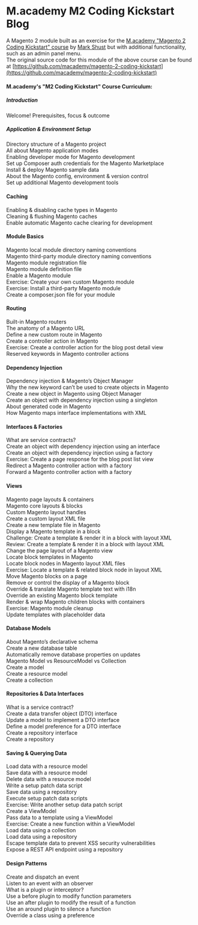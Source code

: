 # M.academy M2 Coding Kickstart Blog
A Magento 2 module built as an exercise for the [M.academy "Magento 2 Coding Kickstart" course](https://m.academy/courses/magento-2-coding-kickstart/) by [Mark Shust](https://github.com/markshust/) but with additional functionality, such as an admin panel menu.  
The original source code for this module of the above course can be found at [https://github.com/macademy/magento-2-coding-kickstart](https://github.com/macademy/magento-2-coding-kickstart)

#### M.academy's "M2 Coding Kickstart" Course Curriculum:

##### Introduction
Welcome! Prerequisites, focus & outcome  

##### Application & Environment Setup
Directory structure of a Magento project  
All about Magento application modes  
Enabling developer mode for Magento development  
Set up Composer auth credentials for the Magento Marketplace  
Install & deploy Magento sample data  
About the Magento config, environment & version control  
Set up additional Magento development tools  

#### Caching  
Enabling & disabling cache types in Magento  
Cleaning & flushing Magento caches  
Enable automatic Magento cache clearing for development  

#### Module Basics
Magento local module directory naming conventions  
Magento third-party module directory naming conventions  
Magento module registration file  
Magento module definition file  
Enable a Magento module  
Exercise: Create your own custom Magento module  
Exercise: Install a third-party Magento module  
Create a composer.json file for your module  

#### Routing
Built-in Magento routers  
The anatomy of a Magento URL  
Define a new custom route in Magento  
Create a controller action in Magento  
Exercise: Create a controller action for the blog post detail view   
Reserved keywords in Magento controller actions  

#### Dependency Injection
Dependency injection & Magento’s Object Manager  
Why the new keyword can’t be used to create objects in Magento  
Create a new object in Magento using Object Manager  
Create an object with dependency injection using a singleton  
About generated code in Magento  
How Magento maps interface implementations with XML  

#### Interfaces & Factories
What are service contracts?  
Create an object with dependency injection using an interface  
Create an object with dependency injection using a factory  
Exercise: Create a page response for the blog post list view  
Redirect a Magento controller action with a factory  
Forward a Magento controller action with a factory  

#### Views
Magento page layouts & containers  
Magento core layouts & blocks  
Custom Magento layout handles  
Create a custom layout XML file  
Create a new template file in Magento  
Display a Magento template in a block  
Challenge: Create a template & render it in a block with layout XML  
Review: Create a template & render it in a block with layout XML  
Change the page layout of a Magento view  
Locate block templates in Magento  
Locate block nodes in Magento layout XML files  
Exercise: Locate a template & related block node in layout XML  
Move Magento blocks on a page  
Remove or control the display of a Magento block  
Override & translate Magento template text with i18n  
Override an existing Magento block template  
Render & wrap Magento children blocks with containers  
Exercise: Magento module cleanup  
Update templates with placeholder data  

#### Database Models
About Magento’s declarative schema  
Create a new database table  
Automatically remove database properties on updates  
Magento Model vs ResourceModel vs Collection  
Create a model  
Create a resource model  
Create a collection  

#### Repositories & Data Interfaces 
What is a service contract?  
Create a data transfer object (DTO) interface  
Update a model to implement a DTO interface  
Define a model preference for a DTO interface  
Create a repository interface  
Create a repository  

#### Saving & Querying Data 
Load data with a resource model  
Save data with a resource model  
Delete data with a resource model  
Write a setup patch data script  
Save data using a repository  
Execute setup patch data scripts  
Exercise: Write another setup data patch script  
Create a ViewModel  
Pass data to a template using a ViewModel  
Exercise: Create a new function within a ViewModel  
Load data using a collection  
Load data using a repository  
Escape template data to prevent XSS security vulnerabilities  
Expose a REST API endpoint using a repository  

#### Design Patterns
Create and dispatch an event  
Listen to an event with an observer  
What is a plugin or interceptor?  
Use a before plugin to modify function parameters  
Use an after plugin to modify the result of a function  
Use an around plugin to silence a function  
Override a class using a preference  
